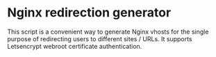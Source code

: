 # Nginx redirection generator

This script is a convenient way to generate Nginx vhosts for the single purpose of redirecting users to different sites / URLs. It supports Letsencrypt webroot certificate authentication.
